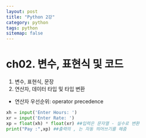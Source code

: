```yaml
---
layout: post
title: "Python 2강"
category: python
tags: python
sitemap: false
---
```

# ch02. 변수, 표현식 및 코드

1. 변수, 표현식, 문장
2. 연산자, 데이터 타입 및 타입 변환
- 연산자 우선순위: operator precedence

```python
xh = input('Enter Hours: ')
xr = input('Enter Rate: ')
xp = float(xh) * float(xr) ##입력은 문자열 - 실수로 변환
print("Pay :",xp) ##출력의 , 는 자동 띄어쓰기를 해줌
```
